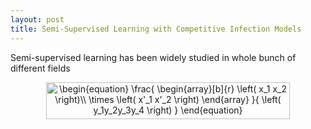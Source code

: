 ```yaml
---
layout: post
title: Semi-Supervised Learning with Competitive Infection Models
---
```

Semi-supervised learning has been widely studied in whole bunch of different fields

<p align="center"><img alt="\begin{equation}&#10;\frac{&#10;    \begin{array}[b]{r}&#10;      \left( x_1 x_2 \right)\\&#10;      \times \left( x'_1 x'_2 \right)&#10;    \end{array}&#10;  }{&#10;    \left( y_1y_2y_3y_4 \right)&#10;  }&#10;\end{equation}" src="https://rawgit.com/dadashkarimi/dadashkarimi.github.io/master/svgs/7e0249e0a2f6c686a21ee4dfd3f04b4e.svg?sanitize=true" align="middle" width="389.202pt" height="59.70756pt"/></p>


